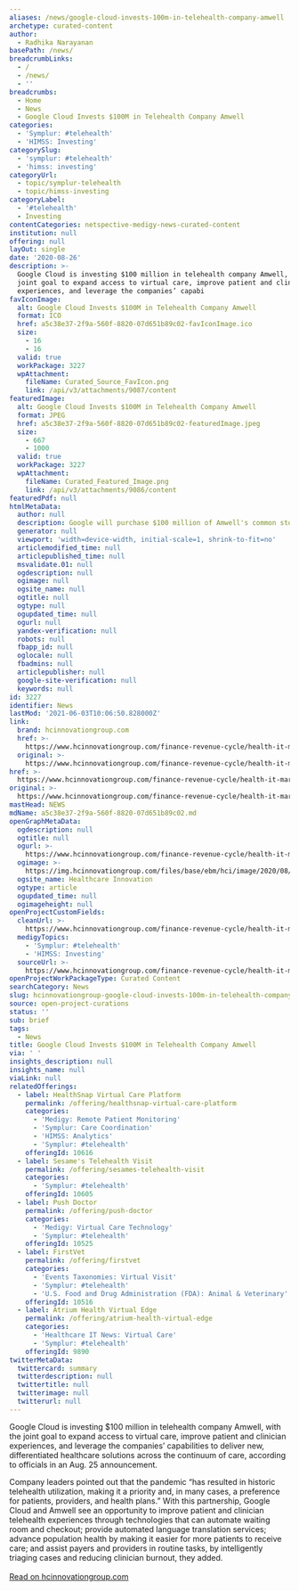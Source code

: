 ```yaml
---
aliases: /news/google-cloud-invests-100m-in-telehealth-company-amwell
archetype: curated-content
author:
  - Radhika Narayanan
basePath: /news/
breadcrumbLinks:
  - /
  - /news/
  - ''
breadcrumbs:
  - Home
  - News
  - Google Cloud Invests $100M in Telehealth Company Amwell
categories:
  - 'Symplur: #telehealth'
  - 'HIMSS: Investing'
categorySlug:
  - 'symplur: #telehealth'
  - 'himss: investing'
categoryUrl:
  - topic/symplur-telehealth
  - topic/himss-investing
categoryLabel:
  - '#telehealth'
  - Investing
contentCategories: netspective-medigy-news-curated-content
institution: null
offering: null
layOut: single
date: '2020-08-26'
description: >-
  Google Cloud is investing $100 million in telehealth company Amwell, with the
  joint goal to expand access to virtual care, improve patient and clinician
  experiences, and leverage the companies’ capabi
favIconImage:
  alt: Google Cloud Invests $100M in Telehealth Company Amwell
  format: ICO
  href: a5c38e37-2f9a-560f-8820-07d651b89c02-favIconImage.ico
  size:
    - 16
    - 16
  valid: true
  workPackage: 3227
  wpAttachment:
    fileName: Curated_Source_FavIcon.png
    link: /api/v3/attachments/9087/content
featuredImage:
  alt: Google Cloud Invests $100M in Telehealth Company Amwell
  format: JPEG
  href: a5c38e37-2f9a-560f-8820-07d651b89c02-featuredImage.jpeg
  size:
    - 667
    - 1000
  valid: true
  workPackage: 3227
  wpAttachment:
    fileName: Curated_Featured_Image.png
    link: /api/v3/attachments/9086/content
featuredPdf: null
htmlMetaData:
  author: null
  description: Google will purchase $100 million of Amwell's common stock ahead of its IPO
  generator: null
  viewport: 'width=device-width, initial-scale=1, shrink-to-fit=no'
  articlemodified_time: null
  articlepublished_time: null
  msvalidate.01: null
  ogdescription: null
  ogimage: null
  ogsite_name: null
  ogtitle: null
  ogtype: null
  ogupdated_time: null
  ogurl: null
  yandex-verification: null
  robots: null
  fbapp_id: null
  oglocale: null
  fbadmins: null
  articlepublisher: null
  google-site-verification: null
  keywords: null
id: 3227
identifier: News
lastMod: '2021-06-03T10:06:50.828000Z'
link:
  brand: hcinnovationgroup.com
  href: >-
    https://www.hcinnovationgroup.com/finance-revenue-cycle/health-it-market/news/21151716/google-cloud-invests-100m-in-telehealth-company-amwell
  original: >-
    https://www.hcinnovationgroup.com/finance-revenue-cycle/health-it-market/news/21151716/google-cloud-invests-100m-in-telehealth-company-amwell
href: >-
  https://www.hcinnovationgroup.com/finance-revenue-cycle/health-it-market/news/21151716/google-cloud-invests-100m-in-telehealth-company-amwell
original: >-
  https://www.hcinnovationgroup.com/finance-revenue-cycle/health-it-market/news/21151716/google-cloud-invests-100m-in-telehealth-company-amwell
mastHead: NEWS
mdName: a5c38e37-2f9a-560f-8820-07d651b89c02.md
openGraphMetaData:
  ogdescription: null
  ogtitle: null
  ogurl: >-
    https://www.hcinnovationgroup.com/finance-revenue-cycle/health-it-market/news/21151716/google-cloud-invests-100m-in-telehealth-company-amwell
  ogimage: >-
    https://img.hcinnovationgroup.com/files/base/ebm/hci/image/2020/08/google_cloud_2.5f453878d956e.png?auto=format&fit=max&w=1200
  ogsite_name: Healthcare Innovation
  ogtype: article
  ogupdated_time: null
  ogimageheight: null
openProjectCustomFields:
  cleanUrl: >-
    https://www.hcinnovationgroup.com/finance-revenue-cycle/health-it-market/news/21151716/google-cloud-invests-100m-in-telehealth-company-amwell
  medigyTopics:
    - 'Symplur: #telehealth'
    - 'HIMSS: Investing'
  sourceUrl: >-
    https://www.hcinnovationgroup.com/finance-revenue-cycle/health-it-market/news/21151716/google-cloud-invests-100m-in-telehealth-company-amwell
openProjectWorkPackageType: Curated Content
searchCategory: News
slug: hcinnovationgroup-google-cloud-invests-100m-in-telehealth-company-amwell
source: open-project-curations
status: ''
sub: brief
tags:
  - News
title: Google Cloud Invests $100M in Telehealth Company Amwell
via: ' '
insights_description: null
insights_name: null
viaLink: null
relatedOfferings:
  - label: HealthSnap Virtual Care Platform
    permalink: /offering/healthsnap-virtual-care-platform
    categories:
      - 'Medigy: Remote Patient Monitoring'
      - 'Symplur: Care Coordination'
      - 'HIMSS: Analytics'
      - 'Symplur: #telehealth'
    offeringId: 10616
  - label: Sesame's Telehealth Visit
    permalink: /offering/sesames-telehealth-visit
    categories:
      - 'Symplur: #telehealth'
    offeringId: 10605
  - label: Push Doctor
    permalink: /offering/push-doctor
    categories:
      - 'Medigy: Virtual Care Technology'
      - 'Symplur: #telehealth'
    offeringId: 10525
  - label: FirstVet
    permalink: /offering/firstvet
    categories:
      - 'Events Taxonomies: Virtual Visit'
      - 'Symplur: #telehealth'
      - 'U.S. Food and Drug Administration (FDA): Animal & Veterinary'
    offeringId: 10516
  - label: Atrium Health Virtual Edge
    permalink: /offering/atrium-health-virtual-edge
    categories:
      - 'Healthcare IT News: Virtual Care'
      - 'Symplur: #telehealth'
    offeringId: 9890
twitterMetaData:
  twittercard: summary
  twitterdescription: null
  twittertitle: null
  twitterimage: null
  twitterurl: null
---
```

Google Cloud is investing $100 million in telehealth company Amwell, with the joint goal to expand access to virtual care, improve patient and clinician experiences, and leverage the companies’ capabilities to deliver new, differentiated healthcare solutions across the continuum of care, according to officials in an Aug. 25 announcement.

Company leaders pointed out that the pandemic “has resulted in historic telehealth utilization, making it a priority and, in many cases, a preference for patients, providers, and health plans.” With this partnership, Google Cloud and Amwell see an opportunity to improve patient and clinician telehealth experiences through technologies that can automate waiting room and checkout; provide automated language translation services; advance population health by making it easier for more patients to receive care; and assist payers and providers in routine tasks, by intelligently triaging cases and reducing clinician burnout, they added.<br><br><a target="_blank" href=https://www.hcinnovationgroup.com/finance-revenue-cycle/health-it-market/news/21151716/google-cloud-invests-100m-in-telehealth-company-amwell>Read on hcinnovationgroup.com</a>